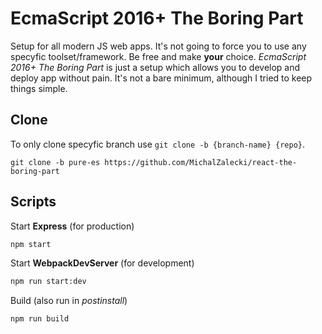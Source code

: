 # EcmaScript 2016+ The Boring Part

Setup for all modern JS web apps. It's not going to force you to use any specyfic toolset/framework. Be free and make **your** choice. *EcmaScript 2016+ The Boring Part* is just a setup which allows you to develop and deploy app without pain. It's not a bare minimum, although I tried to keep things simple.

## Clone

To only clone specyfic branch use `git clone -b {branch-name} {repo}`.

```
git clone -b pure-es https://github.com/MichalZalecki/react-the-boring-part
```

## Scripts

Start **Express** (for production)

```bash
npm start
```

Start **WebpackDevServer** (for development)

```bash
npm run start:dev
```

Build (also run in *postinstall*)

```bash
npm run build
```
